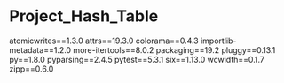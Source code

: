 # Project_Hash_Table

atomicwrites==1.3.0
attrs==19.3.0
colorama==0.4.3
importlib-metadata==1.2.0
more-itertools==8.0.2
packaging==19.2
pluggy==0.13.1
py==1.8.0
pyparsing==2.4.5
pytest==5.3.1
six==1.13.0
wcwidth==0.1.7
zipp==0.6.0
